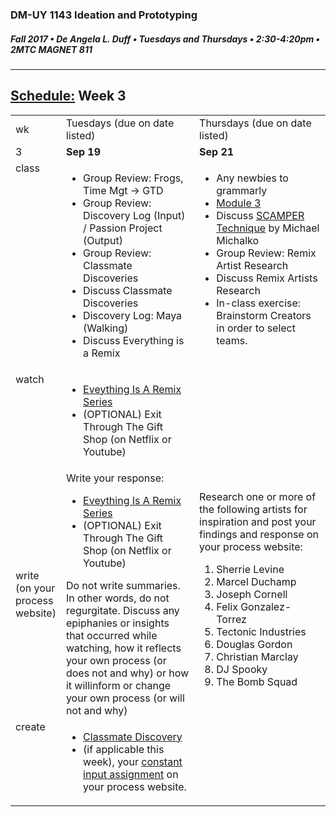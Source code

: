 ### DM-UY 1143 Ideation and Prototyping
##### Fall 2017 • De Angela L. Duff • Tuesdays and Thursdays • 2:30-4:20pm • 2MTC MAGNET 811

---
## [Schedule:](schedule.md) Week 3


<table>
<tr>
<td>wk</td>
<td>Tuesdays (due on date listed)</td>
<td>Thursdays (due on date listed)</td>
</tr>
<tr>
  <td valign="top">3</td>
  <td valign="top" width="48%"><strong>Sep 19</strong></td>
  <td valign="top" width="48%"><strong>Sep 21</strong></td>
</tr>
<tr>
<td valign="top">class</td>
<td valign="top">
<ul>
<Li>Group Review: Frogs, Time Mgt -> GTD</Li>
<li>Group Review: Discovery Log (Input) / Passion Project (Output)</li>
<li>Group Review: Classmate Discoveries</li>
<li>Discuss Classmate Discoveries</li>
<li>Discovery Log: Maya (Walking)</li>
<li>Discuss Everything is a Remix</li>

</ul></td>

<!-- 2nd column class -->
<td valign="top" width="48%">
<ul>
<li>Any newbies to grammarly</li>
<li><a href="http://teaching.polishedsolid.com/ip/mod3/content/index.html" target="_blank">Module 3</a></li>
<li>Discuss <a href="https://www.mindtools.com/pages/article/newCT_02.htm" target="_blank">SCAMPER Technique</a> by Michael Michalko</li>
<li>Group Review: Remix Artist Research</li>
<li>Discuss Remix Artists Research</li>
<li>In-class exercise: Brainstorm Creators in order to select teams.</li>
  
</ul>
</td>
 
</tr>

<!-- watch -->
<tr>
  <td valign="top">watch</td>
  <td>
  <ul>
 
  <li><a href="http://everythingisaremix.info/watch-the-series" target="_blank">Eveything Is A Remix Series</a></li>  
  <li>(OPTIONAL) Exit Through The Gift Shop (on Netflix or Youtube)</li>
  </ul></td>
  <td></td> 
</tr>

<!-- write -->
<tr>
<td>write (on your process website)</td>
<td>Write your response:

<ul>
  <li><a href="http://everythingisaremix.info/watch-the-series" target="_blank">Eveything Is A Remix Series</a></li>  
  <li>(OPTIONAL) Exit Through The Gift Shop (on Netflix or Youtube)</li>
  </ul>
Do not write summaries. In other words, do not regurgitate. Discuss any epiphanies or
insights that occurred while watching, how it reflects your own process (or does not and why) or how it willinform or change your own process (or will not and why)</td>
<td>Research one or more of the following artists for inspiration and post your findings and response on your process website:
<ol>
<Li>Sherrie Levine</li> 
<li>Marcel Duchamp</li>
<li>Joseph Cornell</li>
<li>Felix Gonzalez-Torrez</li>
<li>Tectonic Industries</li>
<li>Douglas Gordon</li>
<li>Christian Marclay</li>
<li>DJ Spooky</li>
<li>The Bomb Squad</li>
</ol></td>
</tr>

<!-- create -->
<tr>
  <td valign="top">create</td>
  <td>
  <ul>
  <li><a href="classmate_discovery.md">Classmate Discovery</a></li>
  <li>(if applicable this week), your <a href="constant_input_choices.md">constant input assignment</a> on your process website.
  </li>
  </ul></td>
  <td valign="top">
  </td>
</table>

